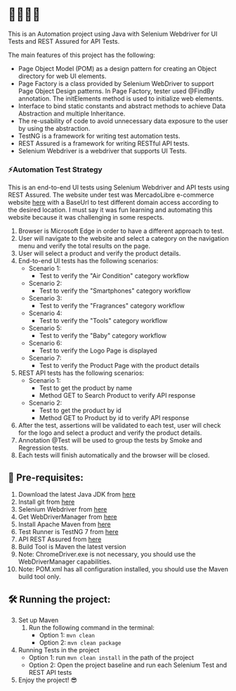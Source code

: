 # 🚀👨🏻‍💻
This is an Automation project using Java with Selenium Webdriver for UI Tests and REST Assured for API Tests.

The main features of this project has the following:

* Page Object Model (POM) as a design pattern for creating an Object directory for web UI elements.
* Page Factory is a class provided by Selenium WebDriver to support Page Object Design patterns. In Page Factory, tester used @FindBy annotation. The initElements method is used to initialize web elements.
* Interface to bind static constants and abstract methods to achieve Data Abstraction and multiple Inheritance.
* The re-usability of code to avoid unnecessary data exposure to the user by using the abstraction.
* TestNG is a framework for writing test automation tests.
* REST Assured is a framework for writing RESTful API tests.
* Selenium Webdriver is a webdriver that supports UI Tests.

### ⚡️Automation Test Strategy
This is an end-to-end UI tests using Selenium Webdriver and API tests using REST Assured.
The website under test was MercadoLibre e-commerce website [here](https://www.mercadolibre.com) with a BaseUrl to test different domain access according to the desired location. I must say it was fun learning and automating this website because it was challenging in some respects.

1. Browser is Microsoft Edge in order to have a different approach to test.
2. User will navigate to the website and select a category on the navigation menu and verify the total results on the page.
3. User will select a product and verify the product details.
4. End-to-end UI tests has the following scenarios:
    * Scenario 1:
        * Test to verify the "Air Condition" category workflow
    * Scenario 2:
        * Test to verify the "Smartphones" category workflow
    * Scenario 3:
        * Test to verify the "Fragrances" category workflow
    * Scenario 4:
        * Test to verify the "Tools" category workflow
    * Scenario 5:
        * Test to verify the "Baby" category workflow
    * Scenario 6:
        * Test to verify the Logo Page is displayed
    * Scenario 7:
        * Test to verify the Product Page with the product details
5. REST API tests has the following scenarios:
    * Scenario 1:
        * Test to get the product by name
        * Method GET to Search Product to verify API response
    * Scenario 2:
        * Test to get the product by id
        * Method GET to Product by id to verify API response
6. After the test, assertions will be validated to each test, user will check for the logo and select a product and verify the product details.
7. Annotation @Test will be used to group the tests by Smoke and Regression tests.
8. Each tests will finish automatically and the browser will be closed.

## 🤿 Pre-requisites:
1. Download the latest Java JDK from [here](https://www.oracle.com/technetwork/java/javase/downloads/jdk8-downloads-2133155.html)
2. Install git from [here](https://git-scm.com)
3. Selenium Webdriver from [here](https://www.selenium.dev)
4. Get WebDriverManager from [here](https://bonigarcia.dev/webdrivermanager/)
5. Install Apache Maven from [here](https://maven.apache.org)
6. Test Runner is TestNG 7 from [here](https://www.testng.org/downloads.html)
7. API REST Assured from [here](https://rest-assured.io/)
8. Build Tool is Maven the latest version
9. Note: ChromeDriver.exe is not necessary, you should use the WebDriverManager capabilities.
10. Note: POM.xml has all configuration installed, you should use the Maven build tool only.

## 🛠️ Running the project:
3. Set up Maven
   1. Run the following command in the terminal:
       * Option 1: `mvn clean`
       * Option 2: `mvn clean package`
4. Running Tests in the project
    * Option 1: run `mvn clean install` in the path of the project 
    * Option 2: Open the project baseline and run each Selenium Test and REST API tests
5. Enjoy the project! 😎

